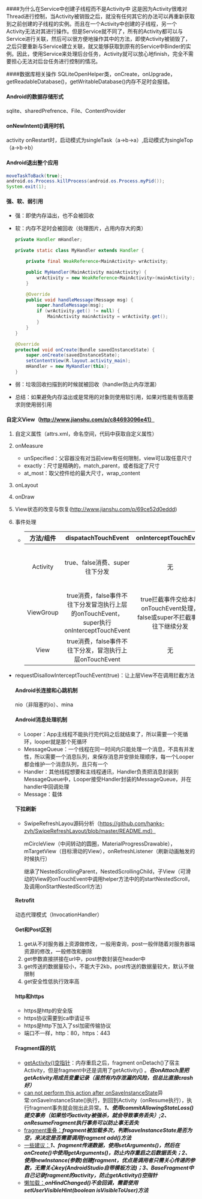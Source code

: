 ####为什么在Service中创建子线程而不是Activity中
这是因为Activity很难对Thread进行控制，当Activity被销毁之后，就没有任何其它的办法可以再重新获取到之前创建的子线程的实例。而且在一个Activity中创建的子线程，另一个Activity无法对其进行操作。但是Service就不同了，所有的Activity都可以与Service进行关联，然后可以很方便地操作其中的方法，即使Activity被销毁了，之后只要重新与Service建立关联，就又能够获取到原有的Service中Binder的实例。因此，使用Service来处理后台任务，Activity就可以放心地finish，完全不需要担心无法对后台任务进行控制的情况。

####数据库相关操作
SQLiteOpenHelper类，onCreate，onUpgrade，getReadableDatabase()，getWritableDatabase()内存不足时会报错。

#### Android的数据存储形式

sqlite、sharedPrefrence、File、ContentProvider

#### onNewIntent()调用时机

activity onRestart时，启动模式为singleTask（a->b->a）,启动模式为singleTop（a->b->b）

#### Android退出整个应用

```java
moveTaskToBack(true);
android.os.Process.killProcess(android.os.Process.myPid());
System.exit(1);
```

#### 强、软、弱引用

* 强：即使内存溢出，也不会被回收

* 软：内存不足时会被回收（处理图片，占用内存大的类）

  ```java
  private Handler mHandler;

  private static class MyHandler extends Handler {

      private final WeakReference<MainActivity> wrActivity;

      public MyHandler(MainActivity mainActivity) {
          wrActivity = new WeakReference<MainActivity>(mainActivity);
      }

      @Override
      public void handleMessage(Message msg) {
          super.handleMessage(msg);
          if (wrActivity.get() != null) {
              MainActivity mainActivity = wrActivity.get();
          }
      }
  }

  @Override
  protected void onCreate(Bundle savedInstanceState) {
      super.onCreate(savedInstanceState);
      setContentView(R.layout.activity_main);
      mHandler = new MyHandler(this);
  }
  ```

* 弱：垃圾回收扫描到的时候就被回收（handler防止内存泄漏）

* 总结：如果避免内存溢出或是常用的对象则使用软引用，如果对性能有很高要求则使用弱引用

#### 自定义View（http://www.jianshu.com/p/c84693096e41）

1. 自定义属性（attrs.xml，命名空间，代码中获取自定义属性）

2. onMeasure
   * unSpecified：父容器没有对当前view有任何限制，view可以取任意尺寸
   * exactly：尺寸是精确的，match_parent，或者指定了尺寸
   * at_most：取父控件给的最大尺寸，wrap_content

3. onLayout

4. onDraw

5. View状态的改变与恢复(http://www.jianshu.com/p/69ce52d0eddd)

6. 事件处理

   * |   方法/组件   |           dispatachTouchEvent            |          onInterceptTouchEvent           |            onTouchEvent             |
     | :-------: | :--------------------------------------: | :--------------------------------------: | :---------------------------------: |
     | Activity  |          true、false消费、super往下分发          |                    无                     | true消费，false不消费并调用上层组件的onTouchEvent |
     | ViewGroup | true消费，false事件不往下分发冒泡执行上层的onTouchEvent，super执行onInterceptTouchEvent | true拦截事件交给本层onTouchEvent处理，false或super不拦截事件往下继续分发 |                 同上                  |
     |   View    |  true消费，false事件不往下分发，冒泡执行上层onTouchEvent  |                    无                     |                 同上                  |


*    requestDisallowInterceptTouchEvent(true)：让上层View不在调用拦截方法

     #### Android长连接和心跳机制

     nio（非阻塞的io）、mina

     #### Android消息处理机制

     - Looper：App主线程不能执行完代码之后就结束了，所以需要一个死循环，looper就是那个死循环
     - MessageQueue：一个线程在同一时间内只能处理一个消息，不具有并发性，所以需要一个消息队列，来保存消息并安排处理顺序，每一个Looper都会维护一个消息队列，且只有一个
     - Handler：其他线程想要和主线程通讯，Handler负责把消息封装到MessageQueue中，Looper接受Handler封装的MessageQueue，并在handler中回调处理
     - Message：载体

     #### 下拉刷新

     * SwipeRefreshLayou源码分析（https://github.com/hanks-zyh/SwipeRefreshLayout/blob/master/README.md）

       mCircleView（中间转动的圆圈，MaterialProgressDrawable），mTargetView（目标滑动的View），onRefreshListener（刷新动画触发的时候执行）

       继承了NestedScrollingParent，NestedScrollingChild，子View（可滑动的View的onTouchEvent中调用helper方法中的的startNestedScroll，及调用onStartNestedScorll方法）

     #### Retrofit

     动态代理模式（InvocationHandler）

     #### Get和Post区别

     1. get从不对服务器上资源做修改，一般用查询，post一般伴随着对服务器端资源的修改，一般修改和删除
     2. get参数直接拼接在url中，post参数封装在header中
     3. get传送的数据量较小，不能大于2kb，post传送的数据量较大，默认不做限制
     4. get安全性低执行效率高

     #### http和https

     * https是http的安全版
     * https协议需要到ca申请证书
     * https是http下加入了ssl加密传输协议
     * 端口不一样，http：80，https：443

     #### Fragment踩的坑

     * <u>getActivity()空指针</u>：内存重启之后，fragment onDetach()了宿主Activity，但是fragment中还是调用了getActivity() 。***在onAttach里把getActivity用成员变量记录（虽然有内存泄漏的风险，但总比直接crash好）***
     * <u>can not perform this action after onSaveInstanceState</u>异常:onSaveInstanceState()执行，到回到Activity（onResume执行），执行fragment事务就会抛出此异常。***1、使用commitAllowingStateLoss()提交事务（如果恰巧activity被强杀，就会导致事务丢失）;2、onResumeFragment执行事务可以防止事无丢失***
     * <u>fragment重叠：</u>***fragment被加载多次，判断saveInstanceState是否为空，来决定是否需要调用fragment add()方法***
     * <u>一些建议：</u>***1、fragment传递数据，使用setArguments()，然后在onCreate()中使用getArguments()，防止内存重启之后数据丢失；2、使用newInstance(参数)创建fragment，优点是调用者只需关心传递的参数，无需关心key(AndroidStudio自带模板方法)；3、BaseFragment中自己记录fragment的activity，防止getActivity()空指针***
     * <u>懒加载：</u>***onHindChanged()不会回调，需要使用setUserVisibleHint(boolean isVisibleToUser)方法***

     ​


